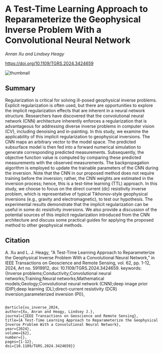 # A Test-Time Learning Approach to Reparameterize the Geophysical Inverse Problem With a Convolutional Neural Network

_Anran Xu and Lindsey Heagy_

https://doi.org/10.1109/TGRS.2024.3424659

![thumbnail](./paper/thumbnail.png)

## Summary

Regularization is critical for solving ill-posed geophysical inverse problems. Explicit regularization is often used, but there are opportunities to explore the implicit regularization effects that are inherent in a neural network structure. Researchers have discovered that the convolutional neural network (CNN) architecture inherently enforces a regularization that is advantageous for addressing diverse inverse problems in computer vision (CV), including denoising and in-painting. In this study, we examine the applicability of this implicit regularization to geophysical inversions. The CNN maps an arbitrary vector to the model space. The predicted subsurface model is then fed into a forward numerical simulation to generate corresponding predicted measurements. Subsequently, the objective function value is computed by comparing these predicted measurements with the observed measurements. The backpropagation algorithm is employed to update the trainable parameters of the CNN during the inversion. Note that the CNN in our proposed method does not require training before the inversion; rather, the CNN weights are estimated in the inversion process; hence, this is a test-time learning (TTL) approach. In this study, we choose to focus on the direct current (dc) resistivity inverse problem, which is representative of typical Tikhonov-style geophysical inversions (e.g., gravity and electromagnetic), to test our hypothesis. The experimental results demonstrate that the implicit regularization can be useful in some dc resistivity inversions. We also provide a discussion of the potential sources of this implicit regularization introduced from the CNN architecture and discuss some practical guides for applying the proposed method to other geophysical methods.

## Citation

A. Xu and L. J. Heagy, "A Test-Time Learning Approach to Reparameterize the Geophysical Inverse Problem With a Convolutional Neural Network," in IEEE Transactions on Geoscience and Remote Sensing, vol. 62, pp. 1-12, 2024, Art no. 5919912, doi: 10.1109/TGRS.2024.3424659.
keywords: {Inverse problems;Conductivity;Convolutional neural networks;Training;Neural networks;Mathematical models;Geology;Convolutional neural network (CNN);deep image prior (DIP);deep learning (DL);direct-current resistivity (DCR) inversion;parameterized inversion (PI)},

```

@article{xu_inverse_2024,
author={Xu, Anran and Heagy, Lindsey J.},
journal={IEEE Transactions on Geoscience and Remote Sensing}, 
title={A Test-Time Learning Approach to Reparameterize the Geophysical Inverse Problem With a Convolutional Neural Network}, 
year={2024},
volume={62},
number={},
pages={1-12},
doi={10.1109/TGRS.2024.3424659}}

```
